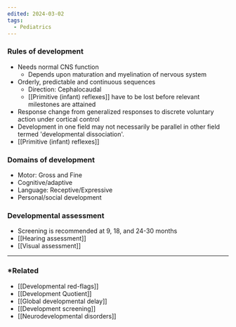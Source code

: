 ```yaml
---
edited: 2024-03-02
tags:
  - Pediatrics
---
```

### Rules of development
- Needs normal CNS function
	- Depends upon maturation and myelination of nervous system
- Orderly, predictable and continuous sequences
	- Direction: Cephalocaudal
	- [[Primitive (infant) reflexes]] have to be lost before relevant milestones are attained
- Response change from generalized responses to discrete voluntary action under cortical control
- Development in one field may not necessarily be parallel in other field termed 'developmental dissociation'.
- [[Primitive (infant) reflexes]] 

### Domains of development
- Motor: Gross and Fine 
- Cognitive/adaptive 
- Language: Receptive/Expressive 
- Personal/social development

### Developmental assessment
- Screening is recommended at 9, 18, and 24-30 months
- [[Hearing assessment]] 
- [[Visual assessment]] 

---
### *Related
- [[Developmental red-flags]] 
- [[Development Quotient]] 
- [[Global developmental delay]] 
- [[Development screening]] 
- [[Neurodevelopmental disorders]] 